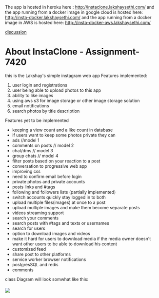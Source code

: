 
The app is hosted in heroku  here : http://instaclone.lakshaysethi.com/
and the app running from a docker image in google cloud  is hosted here: http://insta-docker.lakshaysethi.com/
and the app running from a docker image in AWS is hosted here: http://insta-docker-aws.lakshaysethi.com/

[discussion](https://github.com/lakshaysethi/Assignment_1_7420_ls/edit/Assignment-2/Assignment%20documents/discussion.md)

# About InstaClone - Assignment-7420

this is the Lakshay's simple instagram web app 
Features implemented:
1. user login and registrations 
2. user being able to upload photos to this app
3. ability to like images 
4. using aws s3 for image storage or other image storage solution
5. email notifications 
6. search photos by title description

Features yet to be implemented 
- keeping a view count and a like count in database
- if users want to keep some photos private they can
- ads //model 1
- comments on posts // model 2
- chat/dms // model 3
- group chats // model 4
- filter posts based on your reaction to a post
- conversation to progressive web app
- improving css
- need to confirm email before login
- private photos and private accounts
- posts links and #tags
- following and followers lists (partially implemented)
- switch accounts quickly stay logged in to both
- upload multiple files(images) at once to a post 
- upload multiple images and make them become separate posts 
- videos streaming support
- search your comments 
- search posts with #tags and texts or usernames 
- search for users
- option to download images and videos 
- make it hard for users to download media if the media owner doesn't want other users to be able to download his content
- customized feed
- share post to other platforms
- service worker browser notifications 
- postgresSQL and redis
- comments


class Diagram will look somwhat like this:
#### 
![](https://i.imgur.com/HLYDzQZ.png)
